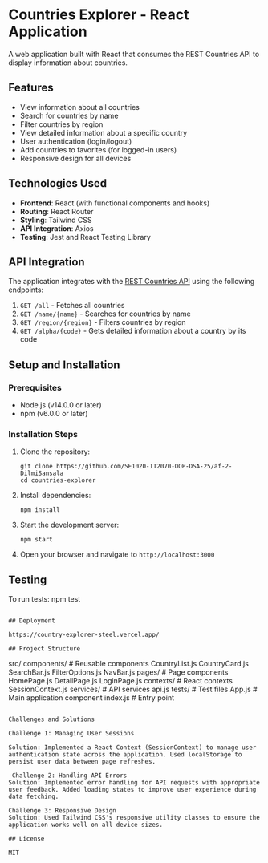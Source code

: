 # Countries Explorer - React Application

A web application built with React that consumes the REST Countries API to display information about countries.

## Features

- View information about all countries
- Search for countries by name
- Filter countries by region
- View detailed information about a specific country
- User authentication (login/logout)
- Add countries to favorites (for logged-in users)
- Responsive design for all devices

## Technologies Used

- **Frontend**: React (with functional components and hooks)
- **Routing**: React Router
- **Styling**: Tailwind CSS
- **API Integration**: Axios
- **Testing**: Jest and React Testing Library

## API Integration

The application integrates with the [REST Countries API](https://restcountries.com/) using the following endpoints:

1. `GET /all` - Fetches all countries
2. `GET /name/{name}` - Searches for countries by name
3. `GET /region/{region}` - Filters countries by region
4. `GET /alpha/{code}` - Gets detailed information about a country by its code

## Setup and Installation

### Prerequisites

- Node.js (v14.0.0 or later)
- npm (v6.0.0 or later)

### Installation Steps

1. Clone the repository:
   ```
   git clone https://github.com/SE1020-IT2070-OOP-DSA-25/af-2-DilmiSansala
   cd countries-explorer
   ```

2. Install dependencies:
   ```
   npm install
   ```

3. Start the development server:
   ```
   npm start
   ```

4. Open your browser and navigate to `http://localhost:3000`

## Testing

To run tests:
npm test
```

## Deployment

https://country-explorer-steel.vercel.app/

## Project Structure

```
src/
  components/         # Reusable components
    CountryList.js
    CountryCard.js
    SearchBar.js
    FilterOptions.js
    NavBar.js
  pages/              # Page components
    HomePage.js
    DetailPage.js
    LoginPage.js
  contexts/           # React contexts
    SessionContext.js
  services/           # API services 
    api.js
  tests/              # Test files
  App.js              # Main application component
  index.js            # Entry point
```

Challenges and Solutions

Challenge 1: Managing User Sessions

Solution: Implemented a React Context (SessionContext) to manage user authentication state across the application. Used localStorage to persist user data between page refreshes.

 Challenge 2: Handling API Errors
Solution: Implemented error handling for API requests with appropriate user feedback. Added loading states to improve user experience during data fetching.

Challenge 3: Responsive Design
Solution: Used Tailwind CSS's responsive utility classes to ensure the application works well on all device sizes.

## License

MIT

